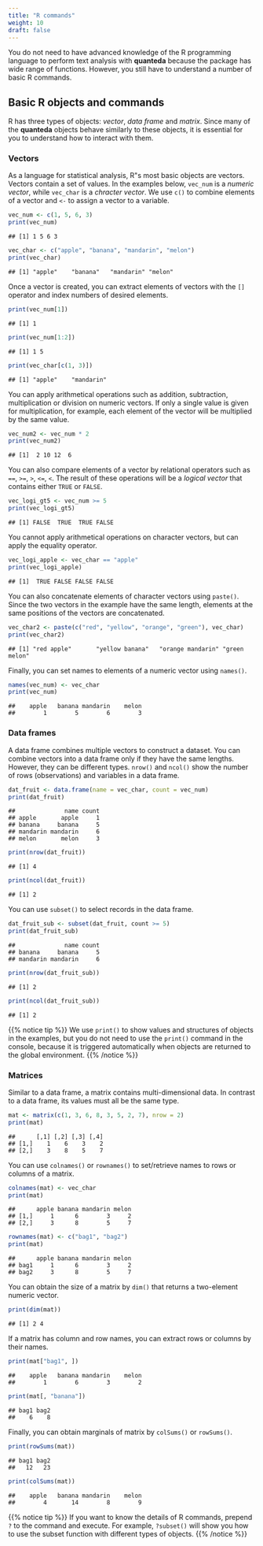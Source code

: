 ```yaml
---
title: "R commands"
weight: 10
draft: false
---
```


You do not need to have advanced knowledge of the R programming language to perform text analysis with **quanteda** because the package has wide range of functions. However, you still have to understand a number of basic R commands.

## Basic R objects and commands

R has three types of objects: *vector*, *data frame* and *matrix*. Since many of the **quanteda** objects behave similarly to these objects, it is essential for you to understand how to interact with them.

### Vectors

As a language for statistical analysis, R"s most basic objects are vectors. Vectors contain a set of values. In the examples below, `vec_num` is a *numeric vector*, while `vec_char` is a *chracter vector*. We use `c()` to combine elements of a vector and `<-` to assign a vector to a variable. 


```r
vec_num <- c(1, 5, 6, 3)
print(vec_num)
```

```
## [1] 1 5 6 3
```

```r
vec_char <- c("apple", "banana", "mandarin", "melon")
print(vec_char)
```

```
## [1] "apple"    "banana"   "mandarin" "melon"
```

Once a vector is created, you can extract elements of vectors with the `[]` operator and index numbers of desired elements.


```r
print(vec_num[1])
```

```
## [1] 1
```

```r
print(vec_num[1:2])
```

```
## [1] 1 5
```

```r
print(vec_char[c(1, 3)])
```

```
## [1] "apple"    "mandarin"
```

You can apply arithmetical operations such as addition, subtraction, multiplication or division on numeric vectors. If only a single value is given for multiplication, for example, each element of the vector will be multiplied by the same value.


```r
vec_num2 <- vec_num * 2
print(vec_num2)
```

```
## [1]  2 10 12  6
```

You can also compare elements of a vector by relational operators such as `==`, `>=`, `>`, `<=`, `<`. The result of these operations will be a *logical vector* that contains either `TRUE` or `FALSE`.


```r
vec_logi_gt5 <- vec_num >= 5
print(vec_logi_gt5)
```

```
## [1] FALSE  TRUE  TRUE FALSE
```

You cannot apply arithmetical operations on character vectors, but can apply the equality operator.


```r
vec_logi_apple <- vec_char == "apple"
print(vec_logi_apple)
```

```
## [1]  TRUE FALSE FALSE FALSE
```

You can also concatenate elements of character vectors using `paste()`. Since the two vectors in the example have the same length, elements at the same positions of the vectors are concatenated. 


```r
vec_char2 <- paste(c("red", "yellow", "orange", "green"), vec_char)
print(vec_char2)
```

```
## [1] "red apple"       "yellow banana"   "orange mandarin" "green melon"
```

Finally, you can set names to elements of a numeric vector using `names()`.


```r
names(vec_num) <- vec_char
print(vec_num)
```

```
##    apple   banana mandarin    melon 
##        1        5        6        3
```

### Data frames

A data frame combines multiple vectors to construct a dataset. You can combine vectors into a data frame only if they have the same lengths. However, they can be different types. `nrow()` and `ncol()` show the number of rows (observations) and variables in a data frame.


```r
dat_fruit <- data.frame(name = vec_char, count = vec_num)
print(dat_fruit)
```

```
##              name count
## apple       apple     1
## banana     banana     5
## mandarin mandarin     6
## melon       melon     3
```

```r
print(nrow(dat_fruit))
```

```
## [1] 4
```

```r
print(ncol(dat_fruit))
```

```
## [1] 2
```

You can use `subset()` to select records in the data frame. 


```r
dat_fruit_sub <- subset(dat_fruit, count >= 5)
print(dat_fruit_sub)
```

```
##              name count
## banana     banana     5
## mandarin mandarin     6
```

```r
print(nrow(dat_fruit_sub))
```

```
## [1] 2
```

```r
print(ncol(dat_fruit_sub))
```

```
## [1] 2
```

{{% notice tip %}}
We use `print()` to show values and structures of objects in the examples, but you do not need to use the `print()` command in the console, because it is triggered automatically when objects are returned to the global environment.
{{% /notice %}}

### Matrices

Similar to a data frame, a matrix contains multi-dimensional data. In contrast to a data frame, its values must all be the same type.


```r
mat <- matrix(c(1, 3, 6, 8, 3, 5, 2, 7), nrow = 2)
print(mat)
```

```
##      [,1] [,2] [,3] [,4]
## [1,]    1    6    3    2
## [2,]    3    8    5    7
```

You can use `colnames()` or `rownames()` to set/retrieve names to rows or columns of a matrix.


```r
colnames(mat) <- vec_char
print(mat)
```

```
##      apple banana mandarin melon
## [1,]     1      6        3     2
## [2,]     3      8        5     7
```

```r
rownames(mat) <- c("bag1", "bag2") 
print(mat)
```

```
##      apple banana mandarin melon
## bag1     1      6        3     2
## bag2     3      8        5     7
```

You can obtain the size of a matrix by `dim()` that returns a two-element numeric vector.


```r
print(dim(mat))
```

```
## [1] 2 4
```

If a matrix has column and row names, you can extract rows or columns by their names.


```r
print(mat["bag1", ])
```

```
##    apple   banana mandarin    melon 
##        1        6        3        2
```

```r
print(mat[, "banana"])
```

```
## bag1 bag2 
##    6    8
```

Finally, you can obtain marginals of matrix by `colSums()` or `rowSums()`.


```r
print(rowSums(mat))
```

```
## bag1 bag2 
##   12   23
```

```r
print(colSums(mat))
```

```
##    apple   banana mandarin    melon 
##        4       14        8        9
```

{{% notice tip %}}
If you want to know the details of R commands, prepend `?` to the command and execute. For example, `?subset()` will show you how to use the subset function with different types of objects.
{{% /notice %}}
